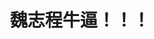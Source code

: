 
<html>
	<head>
		<meta charset="UTF-8">
	</head>
	<body>
		<h1 style="text-align: center;">魏志程牛逼！！！</h1>
	</body>
</html>
